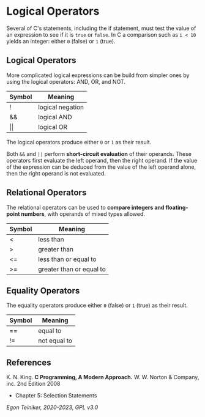 # Logical Operators

Several of C's statements, including the if statement, must test the value 
of an expression to see if it is `true` or `false`. 
In C a comparison such as `i < 10` yields an integer: either `0` (false) or `1` (true).

## Logical Operators
More complicated logical expressions can be build from simpler ones by using the logical operators: AND, OR, and NOT.

| Symbol | Meaning|
|--------|-------|
| !      | logical negation |
| &&     | logical AND |
| &#124;&#124;   | logical OR |

The logical operators produce either `0` or `1` as their result.

Both `&&` and `||` perform **short-circuit evaluation** of their operands.
These operators first evaluate the left operand, then the right operand.
If the value of the expression can be deduced from the value of the left 
operand alone, then the right operand is not evaluated. 


## Relational Operators
The relational operators can be used to **compare integers and floating-point
numbers**, with operands of mixed types allowed.

| Symbol | Meaning|
|--------|-------|
| <      | less than |
| \>      | greater than|
| <=     | less than or equal to |
| \>=     | greater than or equal to |


## Equality Operators
The equality operators produce either `0` (false) or `1` (true) 
as their result.

| Symbol | Meaning|
|--------|-------|
| ==     | equal to |
| !=     | not equal to |  


## References
K. N. King. **C Programming, A Modern Approach.** W. W. Norton & Company, inc. 2nd Edition 2008
 * Chapter 5: Selection Statements
 
*Egon Teiniker, 2020-2023, GPL v3.0* 
